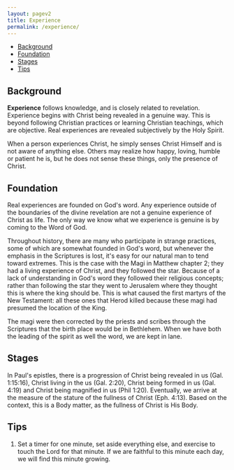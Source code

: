 ```yaml
---
layout: pagev2
title: Experience
permalink: /experience/
---
```

- [Background](#background)
- [Foundation](#foundation)
- [Stages](#stages)
- [Tips](#tips)

## Background

**Experience** follows knowledge, and is closely related to revelation. Experience begins with Christ being revealed in a genuine way. This is beyond following Christian practices or learning Christian teachings, which are objective. Real experiences are revealed subjectively by the Holy Spirit. 

When a person experiences Christ, he simply senses Christ Himself and is not aware of anything else. Others may realize how happy, loving, humble or patient he is, but he does not sense these things, only the presence of Christ. 

## Foundation

Real experiences are founded on God's word. Any experience outside of the boundaries of the divine revelation are not a genuine experience of Christ as life. The only way we know what we experience is genuine is by coming to the Word of God.

Throughout history, there are many who participate in strange practices, some of which are somewhat founded in God's word, but whenever the emphasis in the Scriptures is lost, it's easy for our natural man to tend toward extremes. This is the case with the Magi in Matthew chapter 2; they had a living experience of Christ, and they followed the star. Because of a lack of understanding in God's word they followed their religious concepts; rather than following the star they went to Jerusalem where they thought this is where the king should be. This is what caused the first martyrs of the New Testament: all these ones that Herod killed because these magi had presumed the location of the King. 

The magi were then corrected by the priests and scribes through the Scriptures that the birth place would be in Bethlehem. When we have both the leading of the spirit as well the word, we are kept in lane.

## Stages

In Paul's epistles, there is a progression of Christ being revealed in us (Gal. 1:15:16), Christ living in the us (Gal. 2:20), Christ being formed in us (Gal. 4:19) and Christ being magnified in us (Phil 1:20). Eventually, we arrive at the measure of the stature of the fullness of Christ (Eph. 4:13). Based on the context, this is a Body matter, as the fullness of Christ is His Body.

## Tips
 
1. Set a timer for one minute, set aside everything else, and exercise to touch the Lord for that minute. If we are faithful to this minute each day, we will find this minute growing. 

